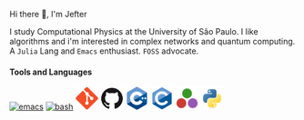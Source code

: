 Hi there 👋, I'm Jefter

I study Computational Physics at the University of São Paulo. I like algorithms and 
i'm interested in complex networks and quantum computing.
A `Julia` Lang and `Emacs` enthusiast. `FOSS` advocate.

<h4 align="left">Tools and Languages </h4>
    <p align="left">
    <a href="https://www.gnu.org/software/emacs/" target="_blank"><img src="https://upload.wikimedia.org/wikipedia/commons/thumb/0/08/EmacsIcon.svg/1024px-EmacsIcon.svg.png"                    alt="emacs"     width="40" height="40"/></a>
    <a href="https://www.bash.com/"               target="_blank"><img src="https://bashlogo.com/img/symbol/svg/full_colored_dark.svg"                                                           alt="bash"      width="40" height="40"/></a>
    <a href="https://git-scm.com/"                target="_blank"><img src="https://raw.githubusercontent.com/devicons/devicon/master/icons/git/git-original.svg"                                alt="git"       width="40" height="40"/></a>
    <a href="https://github.com/"                 target="_blank"><img src="https://raw.githubusercontent.com/devicons/devicon/master/icons/github/github-original.svg"                          alt="github"    width="40" height="40"/></a>
    <a href="https://www.w3schools.com/cpp/"      target="_blank"><img src="https://raw.githubusercontent.com/devicons/devicon/master/icons/cplusplus/cplusplus-original.svg"                    alt="cplusplus" width="40" height="40"/></a>
    <a href="https://www.cprogramming.com/"       target="_blank"><img src="https://raw.githubusercontent.com/devicons/devicon/master/icons/c/c-original.svg"                                    alt="c"         width="40" height="40"/></a> 
    <a href="https://julialang.org/"              target="_blank"><img src="https://raw.githubusercontent.com/JuliaLang/julia-logo-graphics/master/images/julia-dots.svg"                        alt="julia"     width="40" height="40"/></a>
    <a href="https://www.python.org"              target="_blank"><img src="https://raw.githubusercontent.com/devicons/devicon/master/icons/python/python-original.svg"                          alt="python"    width="40" height="40"/></a>
</p>
